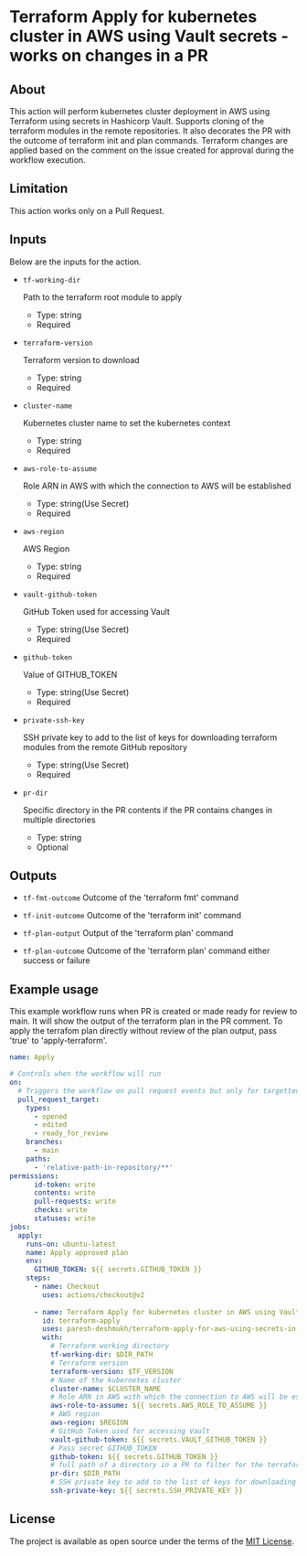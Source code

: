 # Terraform Apply for kubernetes cluster in AWS using Vault secrets - works on changes in a PR

## About

This action will perform kubernetes cluster deployment in AWS using Terraform using secrets in Hashicorp Vault. Supports cloning of the terraform modules in the remote repositories. It also decorates the PR with the outcome of terraform init and plan commands. Terraform changes are applied based on the comment on the issue created for approval during the workflow execution.

## Limitation
This action works only on a Pull Request.

## Inputs

Below are the inputs for the action.

* `tf-working-dir`

  Path to the terraform root module to apply

  - Type: string
  - Required


* `terraform-version`

  Terraform version to download

  - Type: string
  - Required

* `cluster-name`

  Kubernetes cluster name to set the kubernetes context

  - Type: string
  - Required

* `aws-role-to-assume`

  Role ARN in AWS with which the connection to AWS will be established

  - Type: string(Use Secret)
  - Required

* `aws-region`

  AWS Region

  - Type: string
  - Required

* `vault-github-token`

  GitHub Token used for accessing Vault

  - Type: string(Use Secret)
  - Required
    
* `github-token`

  Value of GITHUB_TOKEN

  - Type: string(Use Secret)
  - Required

* `private-ssh-key`
  
  SSH private key to add to the list of keys for downloading terraform modules from the remote GitHub repository
  
  - Type: string(Use Secret)
  - Required

* `pr-dir`

  Specific directory in the PR contents if the PR contains changes in multiple directories 

  - Type: string
  - Optional


## Outputs

* `tf-fmt-outcome`
    Outcome of the 'terraform fmt' command

*  `tf-init-outcome`
    Outcome of the 'terraform init' command

*  `tf-plan-output`
    Output of the 'terraform plan' command

*  `tf-plan-outcome`
    Outcome of the 'terraform plan' command either success or failure

## Example usage

This example workflow runs when PR is created or made ready for review to main. It will show the output of the terraform plan in the PR comment. To apply the terrafom plan directly without review of the plan output, pass 'true' to 'apply-terraform'.

```yaml
name: Apply

# Controls when the workflow will run
on:
  # Triggers the workflow on pull request events but only for targetted for the main branch and that too in specific folders
  pull_request_target:  
    types:
      - opened
      - edited
      - ready_for_review
    branches:    
      - main
    paths: 
      - 'relative-path-in-repository/**'
permissions:
      id-token: write
      contents: write
      pull-requests: write
      checks: write
      statuses: write
jobs:
  apply:
    runs-on: ubuntu-latest
    name: Apply approved plan
    env:
      GITHUB_TOKEN: ${{ secrets.GITHUB_TOKEN }}
    steps:
      - name: Checkout
        uses: actions/checkout@v2
      
      - name: Terraform Apply for kubernetes cluster in AWS using Vault secrets - works on changes in a PR
        id: terraform-apply
        uses: paresh-deshmukh/terraform-apply-for-aws-using-secrets-in-vault@v3.33
        with:
          # Terraform working directory
          tf-working-dir: $DIR_PATH
          # Terraform version
          terraform-version: $TF_VERSION
          # Name of the kubernetes cluster
          cluster-name: $CLUSTER_NAME
          # Role ARN in AWS with which the connection to AWS will be established
          aws-role-to-assume: ${{ secrets.AWS_ROLE_TO_ASSUME }}
          # AWS region
          aws-region: $REGION
          # GitHub Token used for accessing Vault
          vault-github-token: ${{ secrets.VAULT_GITHUB_TOKEN }}
          # Pass secret GITHUB_TOKEN
          github-token: ${{ secrets.GITHUB_TOKEN }}
          # full path of a directory in a PR to filter for the terraform apply
          pr-dir: $DIR_PATH
          # SSH private key to add to the list of keys for downloading terraform modules from the remote GitHub repository
          ssh-private-key: ${{ secrets.SSH_PRIVATE_KEY }}
```


## License
The project is available as open source under the terms of the [MIT License](LICENSE).
